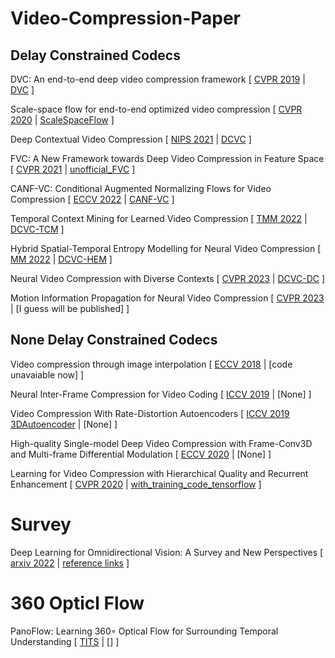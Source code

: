 # Video-Compression-Paper

## Delay Constrained Codecs
DVC: An end-to-end deep video compression framework
[
  [CVPR 2019](https://arxiv.org/pdf/1812.00101.pdf)
  |
  [DVC](https://github.com/GuoLusjtu/DVC)
]

Scale-space flow for end-to-end optimized video compression
[
  [CVPR 2020](https://openaccess.thecvf.com/content_CVPR_2020/papers/Agustsson_Scale-Space_Flow_for_End-to-End_Optimized_Video_Compression_CVPR_2020_paper.pdf)
  |
  [ScaleSpaceFlow](https://interdigitalinc.github.io/CompressAI/models.html)
]

Deep Contextual Video Compression
[
  [NIPS 2021](https://proceedings.neurips.cc/paper_files/paper/2021/file/96b250a90d3cf0868c83f8c965142d2a-Paper.pdf)
  |
  [DCVC](https://github.com/DeepMC-DCVC/DCVC)
]

FVC: A New Framework towards Deep Video Compression in Feature Space
[
  [CVPR 2021](https://openaccess.thecvf.com/content/CVPR2021/papers/Hu_FVC_A_New_Framework_Towards_Deep_Video_Compression_in_Feature_CVPR_2021_paper.pdf)
  |
  [unofficial_FVC](https://github.com/bygonexf/unofficial-FVC)
]

CANF-VC: Conditional Augmented Normalizing Flows for Video Compression
[
  [ECCV 2022](https://arxiv.org/pdf/2207.05315.pdf)
  |
  [CANF-VC](https://github.com/NYCU-MAPL/CANF-VC/tree/main)
]

Temporal Context Mining for Learned Video Compression
[
  [TMM 2022](https://arxiv.org/pdf/2111.13850.pdf)
  |
  [DCVC-TCM](https://github.com/microsoft/DCVC)
]

Hybrid Spatial-Temporal Entropy Modelling for Neural Video Compression
[
  [MM 2022](https://arxiv.org/pdf/2207.05894.pdf)
  |
  [DCVC-HEM](https://github.com/microsoft/DCVC)
]

Neural Video Compression with Diverse Contexts
[
  [CVPR 2023](https://arxiv.org/pdf/2302.14402.pdf)
  |
  [DCVC-DC](https://github.com/microsoft/DCVC)
]

Motion Information Propagation for Neural Video Compression
[
 [CVPR 2023](https://openaccess.thecvf.com/content/CVPR2023/papers/Qi_Motion_Information_Propagation_for_Neural_Video_Compression_CVPR_2023_paper.pdf)
 |
 [I guess will be published]
]

## None Delay Constrained Codecs

Video compression through image interpolation
[
  [ECCV 2018](https://arxiv.org/pdf/1804.06919.pdf)
  |
  [code unavaiable now]
]

Neural Inter-Frame Compression for Video Coding
[
  [ICCV 2019](https://openaccess.thecvf.com/content_ICCV_2019/papers/Djelouah_Neural_Inter-Frame_Compression_for_Video_Coding_ICCV_2019_paper.pdf)
  |
  [None]
]

Video Compression With Rate-Distortion Autoencoders
[
  [ICCV 2019 3DAutoencoder](https://arxiv.org/pdf/1908.05717.pdf)
  |
  [None]
]

High-quality Single-model Deep Video Compression with Frame-Conv3D and Multi-frame Differential Modulation
[
  [ECCV 2020](https://www.ecva.net/papers/eccv_2020/papers_ECCV/papers/123750239.pdf)
  |
  [None]
]

Learning for Video Compression with Hierarchical Quality and Recurrent Enhancement
[
 [CVPR 2020](https://arxiv.org/pdf/2003.01966.pdf)
 |
 [with_training_code_tensorflow](https://github.com/RenYang-home/HLVC)
]

# Survey
Deep Learning for Omnidirectional Vision: A Survey and New Perspectives
[
  [arxiv 2022](https://arxiv.org/pdf/2205.10468.pdf)
  |
  [reference links](https://github.com/haoai-1997/Deep-learning-Survey-for-Omnidirectional-vision/tree/main)
]

# 360 Opticl Flow
PanoFlow: Learning 360◦ Optical Flow for Surrounding Temporal Understanding
[
  [TITS](https://ieeexplore.ieee.org/stamp/stamp.jsp?tp=&arnumber=10041956)
  |
  []
]
